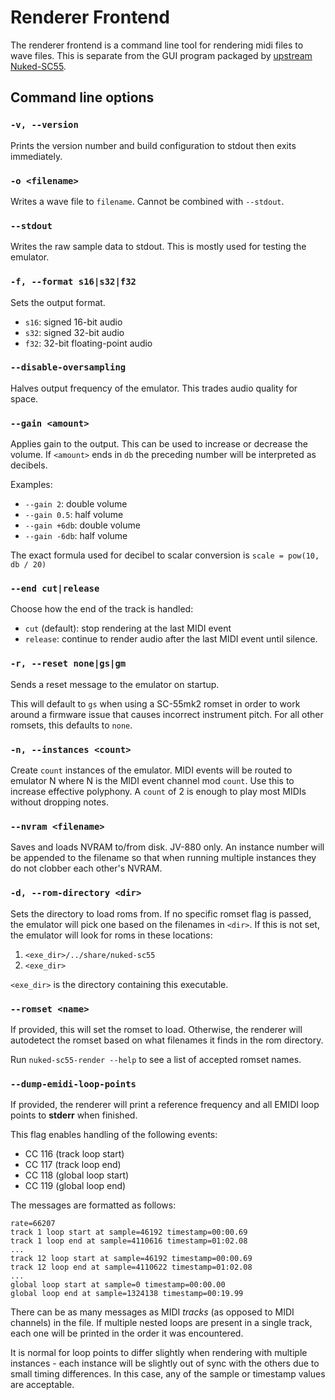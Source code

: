 # Renderer Frontend

The renderer frontend is a command line tool for rendering midi files to wave
files. This is separate from the GUI program packaged by [upstream
Nuked-SC55](https://github.com/nukeykt/Nuked-SC55).

## Command line options

### `-v, --version`

Prints the version number and build configuration to stdout then exits
immediately.

### `-o <filename>`

Writes a wave file to `filename`. Cannot be combined with `--stdout`.

### `--stdout`

Writes the raw sample data to stdout. This is mostly used for testing the
emulator.

### `-f, --format s16|s32|f32`

Sets the output format.

- `s16`: signed 16-bit audio
- `s32`: signed 32-bit audio
- `f32`: 32-bit floating-point audio

### `--disable-oversampling`

Halves output frequency of the emulator. This trades audio quality for space.

### `--gain <amount>`

Applies gain to the output. This can be used to increase or decrease the
volume. If `<amount>` ends in `db` the preceding number will be interpreted as
decibels.

Examples:

- `--gain 2`: double volume
- `--gain 0.5`: half volume
- `--gain +6db`: double volume
- `--gain -6db`: half volume

The exact formula used for decibel to scalar conversion is `scale = pow(10, db / 20)`

### `--end cut|release`

Choose how the end of the track is handled:

- `cut` (default): stop rendering at the last MIDI event
- `release`: continue to render audio after the last MIDI event until silence.

### `-r, --reset none|gs|gm`

Sends a reset message to the emulator on startup.

This will default to `gs` when using a SC-55mk2 romset in order to work around
a firmware issue that causes incorrect instrument pitch. For all other romsets,
this defaults to `none`.

### `-n, --instances <count>`

Create `count` instances of the emulator. MIDI events will be routed to
emulator N where N is the MIDI event channel mod `count`. Use this to increase
effective polyphony. A `count` of 2 is enough to play most MIDIs without
dropping notes.

### `--nvram <filename>`

Saves and loads NVRAM to/from disk. JV-880 only. An instance number will be
appended to the filename so that when running multiple instances they do not
clobber each other's NVRAM.

### `-d, --rom-directory <dir>`

Sets the directory to load roms from. If no specific romset flag is passed, the
emulator will pick one based on the filenames in `<dir>`. If this is not set,
the emulator will look for roms in these locations:

1. `<exe_dir>/../share/nuked-sc55`
2. `<exe_dir>`

`<exe_dir>` is the directory containing this executable.

### `--romset <name>`

If provided, this will set the romset to load. Otherwise, the renderer will
autodetect the romset based on what filenames it finds in the rom directory.

Run `nuked-sc55-render --help` to see a list of accepted romset names.

### `--dump-emidi-loop-points`

If provided, the renderer will print a reference frequency and all EMIDI loop
points to **stderr** when finished.

This flag enables handling of the following events:

- CC 116 (track loop start)
- CC 117 (track loop end)
- CC 118 (global loop start)
- CC 119 (global loop end)

The messages are formatted as follows:

```
rate=66207
track 1 loop start at sample=46192 timestamp=00:00.69
track 1 loop end at sample=4110616 timestamp=01:02.08
...
track 12 loop start at sample=46192 timestamp=00:00.69
track 12 loop end at sample=4110622 timestamp=01:02.08
...
global loop start at sample=0 timestamp=00:00.00
global loop end at sample=1324138 timestamp=00:19.99
```

There can be as many messages as MIDI *tracks* (as opposed to MIDI channels) in
the file. If multiple nested loops are present in a single track, each one will
be printed in the order it was encountered.

It is normal for loop points to differ slightly when rendering with multiple
instances - each instance will be slightly out of sync with the others due to
small timing differences. In this case, any of the sample or timestamp values
are acceptable.
